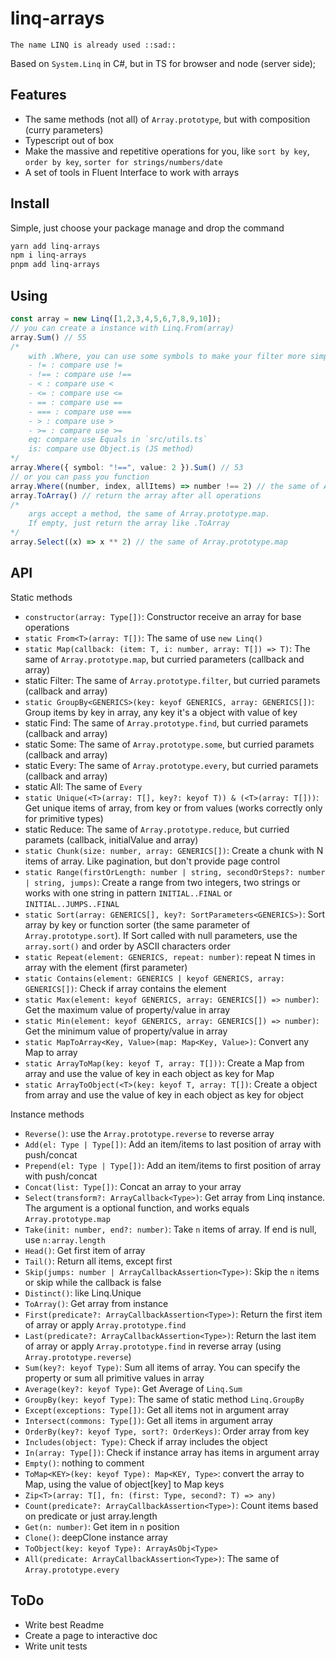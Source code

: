 # linq-arrays

`The name LINQ is already used ::sad::`

Based on `System.Linq` in C#, but in TS for browser and node (server side);

## Features

- The same methods (not all) of `Array.prototype`, but with composition (curry parameters)
- Typescript out of box
- Make the massive and repetitive operations for you, like `sort by key`, `order by key`, `sorter for strings/numbers/date`
- A set of tools in Fluent Interface to work with arrays

## Install

Simple, just choose your package manage and drop the command

```bash
yarn add linq-arrays
npm i linq-arrays
pnpm add linq-arrays
```

## Using

```typescript
const array = new Linq([1,2,3,4,5,6,7,8,9,10]);
// you can create a instance with Linq.From(array) 
array.Sum() // 55
/* 
    with .Where, you can use some symbols to make your filter more simple
    - != : compare use !=
	- !== : compare use !== 
	- < : compare use <
	- <= : compare use <=
	- == : compare use ==
	- === : compare use ===
	- > : compare use >
	- >= : compare use >=
	eq: compare use Equals in `src/utils.ts`
	is: compare use Object.is (JS method)
*/
array.Where({ symbol: "!==", value: 2 }).Sum() // 53
// or you can pass you function
array.Where((number, index, allItems) => number !== 2) // the same of Array.prototype.filter
array.ToArray() // return the array after all operations 
/* 
    args accept a method, the same of Array.prototype.map. 
    If empty, just return the array like .ToArray
*/
array.Select((x) => x ** 2) // the same of Array.prototype.map
```

## API

Static methods

- `constructor(array: Type[])`: Constructor receive an array for base operations
- `static From<T>(array: T[])`: The same of use `new Linq()`
- `static Map(callback: (item: T, i: number, array: T[]) => T)`: The same of `Array.prototype.map`, but curried parameters (callback and array)
- static Filter: The same of `Array.prototype.filter`, but curried paramets (callback and array)
- `static GroupBy<GENERICS>(key: keyof GENERICS, array: GENERICS[])`: Group items by key in array, any key it's a object with value of key 
- static Find: The same of `Array.prototype.find`, but curried paramets (callback and array)
- static Some: The same of `Array.prototype.some`, but curried paramets (callback and array)
- static Every: The same of `Array.prototype.every`, but curried paramets (callback and array)
- static All: The same of `Every`
- `static Unique(<T>(array: T[], key?: keyof T)) & (<T>(array: T[]))`: Get unique items of array, from key or from values (works correctly only for primitive types)
- static Reduce: The same of `Array.prototype.reduce`, but curried paramets (callback, initialValue and array)
- `static Chunk(size: number, array: GENERICS[])`: Create a chunk with N items of array. Like pagination, but don't provide page control
- `static Range(firstOrLength: number | string, secondOrSteps?: number | string, jumps)`: Create a range from two integers, two strings or works with one string in pattern `INITIAL..FINAL` or `INITIAL..JUMPS..FINAL`
- `static Sort(array: GENERICS[], key?: SortParameters<GENERICS>)`: Sort array by key or function sorter (the same parameter of `Array.prototype.sort`). If Sort called with null parameters, use the `array.sort()` and order by ASCII characters order
- `static Repeat(element: GENERICS, repeat: number)`: repeat N times in array with the element (first parameter)
- `static Contains(element: GENERICS | keyof GENERICS, array: GENERICS[])`: Check if array contains the element
- `static Max(element: keyof GENERICS, array: GENERICS[]) => number)`: Get the maximum value of property/value in array
- `static Min(element: keyof GENERICS, array: GENERICS[]) => number)`: Get the minimum value of property/value in array
- `static MapToArray<Key, Value>(map: Map<Key, Value>)`: Convert any Map to array
- `static ArrayToMap(key: keyof T, array: T[]))`: Create a Map from array and use the value of key in each object as key for Map
- `static ArrayToObject(<T>(key: keyof T, array: T[])`: Create a object from array and use the value of key in each object as key for object

Instance methods

- `Reverse()`: use the `Array.prototype.reverse` to reverse array
- `Add(el: Type | Type[])`: Add an item/items to last position of array with push/concat
- `Prepend(el: Type | Type[])`: Add an item/items to first position of array with push/concat
- `Concat(list: Type[])`: Concat an array to your array
- `Select(transform?: ArrayCallback<Type>)`: Get array from Linq instance. The argument is a optional function, and works equals `Array.prototype.map`
- `Take(init: number, end?: number)`: Take `n` items of array. If end is null, use `n:array.length`
- `Head()`: Get first item of array
- `Tail()`: Return all items, except first
- `Skip(jumps: number | ArrayCallbackAssertion<Type>)`: Skip the `n` items or skip while the callback is false
- `Distinct()`: like Linq.Unique
- `ToArray()`: Get array from instance
- `First(predicate?: ArrayCallbackAssertion<Type>)`: Return the first item of array or apply `Array.prototype.find`
- `Last(predicate?: ArrayCallbackAssertion<Type>)`: Return the last item of array or apply `Array.prototype.find` in reverse array (using `Array.prototype.reverse`)
- `Sum(key?: keyof Type)`: Sum all items of array. You can specify the property or sum all primitive values in array
- `Average(key?: keyof Type)`: Get Average of `Linq.Sum`
- `GroupBy(key: keyof Type)`: The same of static method `Linq.GroupBy`
- `Except(exceptions: Type[])`: Get all items not in argument array 
- `Intersect(commons: Type[])`: Get all items in argument array
- `OrderBy(key?: keyof Type, sort?: OrderKeys)`: Order array from key
- `Includes(object: Type)`: Check if array includes the object
- `In(array: Type[])`: Check if instance array has items in argument array
- `Empty()`: nothing to comment
- `ToMap<KEY>(key: keyof Type): Map<KEY, Type>`: convert the array to Map, using the value of object[key] to Map keys
- `Zip<T>(array: T[], fn: (first: Type, second?: T) => any)`
- `Count(predicate?: ArrayCallbackAssertion<Type>)`: Count items based on predicate or just array.length
- `Get(n: number)`: Get item in `n` position
- `Clone()`: deepClone instance array
- `ToObject(key: keyof Type): ArrayAsObj<Type>`
- `All(predicate: ArrayCallbackAssertion<Type>)`: The same of `Array.prototype.every`

## ToDo

- Write best Readme
- Create a page to interactive doc
- Write unit tests